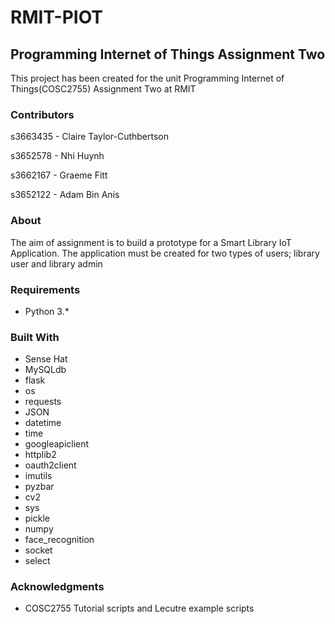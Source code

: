 # RMIT-PIOT
## Programming Internet of Things Assignment Two
This project has been created for the unit Programming Internet of Things(COSC2755) Assignment Two at RMIT

### Contributors
s3663435 - Claire Taylor-Cuthbertson

s3652578 - Nhi Huynh

s3662167 - Graeme Fitt

s3652122 - Adam Bin Anis

### About
The aim of assignment is to build a prototype for a Smart Library IoT Application. The application must be created for two types of users; library user and library admin

### Requirements
- Python 3.*

### Built With
* Sense Hat
* MySQLdb
* flask
* os
* requests
* JSON
* datetime
* time
* googleapiclient
* httplib2
* oauth2client
* imutils
* pyzbar
* cv2
* sys
* pickle
* numpy
* face_recognition
* socket
* select


### Acknowledgments
* COSC2755 Tutorial scripts and Lecutre example scripts
